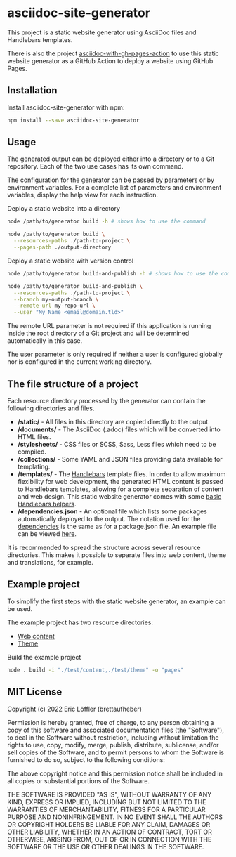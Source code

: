 # asciidoc-site-generator

This project is a static website generator using AsciiDoc files and Handlebars templates.

There is also the project
[asciidoc-with-gh-pages-action](https://github.com/brettaufheber/asciidoc-with-gh-pages-action#readme)
to use this static website generator as a GitHub Action to deploy a website using GitHub Pages.

## Installation

Install asciidoc-site-generator with npm:

```sh
npm install --save asciidoc-site-generator
```

## Usage

The generated output can be deployed either into a directory or to a Git repository.
Each of the two use cases has its own command.

The configuration for the generator can be passed by parameters or by environment variables.
For a complete list of parameters and environment variables, display the help view for each instruction.

Deploy a static website into a directory

```sh
node /path/to/generator build -h # shows how to use the command

node /path/to/generator build \
  --resources-paths ./path-to-project \
  --pages-path ./output-directory
```

Deploy a static website with version control

```sh
node /path/to/generator build-and-publish -h # shows how to use the command

node /path/to/generator build-and-publish \
  --resources-paths ./path-to-project \
  --branch my-output-branch \
  --remote-url my-repo-url \
  --user "My Name <email@domain.tld>"
```

The remote URL parameter is not required if this application is running inside the root directory of a Git project and
will be determined automatically in this case.

The user parameter is only required if neither a user is configured globally nor is configured in the current working
directory.

## The file structure of a project

Each resource directory processed by the generator can contain the following directories and files.

* **/static/** - All files in this directory are copied directly to the output.
* **/documents/** - The AsciiDoc (.adoc) files which will be converted into HTML files.
* **/stylesheets/** - CSS files or SCSS, Sass, Less files which need to be compiled.
* **/collections/** - Some YAML and JSON files providing data available for templating.
* **/templates/** - The [Handlebars](https://handlebarsjs.com/guide/) template files.
  In order to allow maximum flexibility for web development, the generated HTML content is passed to Handlebars
  templates, allowing for a complete separation of content and web design.
  This static website generator comes with
  some [basic Handlebars helpers](https://github.com/brettaufheber/basic-handlebars-helpers#readme).
* **/dependencies.json** - An optional file which lists some packages automatically deployed to the output.
  The notation used for the [dependencies](https://docs.npmjs.com/cli/v7/configuring-npm/package-json#dependencies) is
  the same as for a package.json file. An example file can be
  viewed [here](https://github.com/brettaufheber/asciidoc-site-generator/blob/main/test/theme/dependencies.json).

It is recommended to spread the structure across several resource directories.
This makes it possible to separate files into web content, theme and translations, for example.

## Example project

To simplify the first steps with the static website generator, an example can be used.

The example project has two resource directories:

* [Web content](https://github.com/brettaufheber/asciidoc-site-generator/tree/main/test/content)
* [Theme](https://github.com/brettaufheber/asciidoc-site-generator/tree/main/test/theme)

Build the example project

```sh
node . build -i "./test/content,./test/theme" -o "pages"
```

## MIT License

Copyright (c) 2022 Eric Löffler (brettaufheber)

Permission is hereby granted, free of charge, to any person obtaining a copy of this software and associated
documentation files (the "Software"), to deal in the Software without restriction, including without limitation the
rights to use, copy, modify, merge, publish, distribute, sublicense, and/or sell copies of the Software, and to permit
persons to whom the Software is furnished to do so, subject to the following conditions:

The above copyright notice and this permission notice shall be included in all copies or substantial portions of the
Software.

THE SOFTWARE IS PROVIDED "AS IS", WITHOUT WARRANTY OF ANY KIND, EXPRESS OR IMPLIED, INCLUDING BUT NOT LIMITED TO THE
WARRANTIES OF MERCHANTABILITY, FITNESS FOR A PARTICULAR PURPOSE AND NONINFRINGEMENT.
IN NO EVENT SHALL THE AUTHORS OR COPYRIGHT HOLDERS BE LIABLE FOR ANY CLAIM, DAMAGES OR OTHER LIABILITY, WHETHER IN AN
ACTION OF CONTRACT, TORT OR OTHERWISE, ARISING FROM, OUT OF OR IN CONNECTION WITH THE SOFTWARE OR THE USE OR OTHER
DEALINGS IN THE SOFTWARE.
